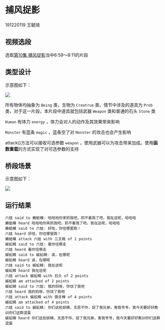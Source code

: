 # 捕风捉影
191220119 王毓琦

## 视频选段
选取[第10集 捕风捉影](https://www.bilibili.com/video/BV1zQ4y1d7dQ?p=10)当中6:59～8:11的片段

## 类型设计
示意图如下：

![](http://www.plantuml.com/plantuml/proxy?cache=no&src=https://raw.githubusercontent.com/ricky9w/jwork-2021/main/W01/S191220119/uml/characters.pu)

所有物体均抽象为 `Being` 类，生物为 `Creatrue` 类，情节中涉及的道具为 `Prob` 类，对于这一片段，本片段中道具就包括武器 `Weapon` 类和普通的石头 `Stone` 类

`Human` 有体力 `energy` ，体力会对人的动作及其效果带来影响

`Monster` 有蓝条 `magic` ，蓝条空了对 `Monster` 的攻击也会产生影响

attack()方法可以接收可选参数 `weapon` ，使用武器可以为攻击带来加成。使用**函数重载**的方式实现了对可选参数的支持

## 桥段场景
示意图如下：

![](http://www.plantuml.com/plantuml/proxy?cache=no&src=https://raw.githubusercontent.com/ricky9w/jwork-2021/main/W01/S191220119/uml/timeline.pu)

## 运行结果
```
六娃 said to 癞蛤蟆: 哈哈哈你来抓我吧，抓不着我了吧，我在这呢，哈哈哈
癞蛤蟆 heard 哈哈哈你来抓我吧，抓不着我了吧，我在这呢，哈哈哈
癞蛤蟆 said to 六娃: 好哇，你往哪里跑！
六娃 heard 好哇，你往哪里跑！
癞蛤蟆 attack 六娃 with 三叉戟 of 1 points
蜈蚣精 said to 六娃: 看你往哪走
六娃 heard 看你往哪走
蜈蚣精 said to 蜈蚣精: 诶，在哪呢
蜈蚣精 heard 诶，在哪呢
六娃 said to 蜈蚣精: 我在这呢
蜈蚣精 heard 我在这呢
六娃 attack 蜈蚣精 with 石头 of 2 points
蜈蚣精 am attacked of 2 points
蜈蚣精 said to 六娃: 我的妈呀，你饶了我吧
六娃 heard 我的妈呀，你饶了我吧
六娃 attack 蜈蚣精 with 狼牙棒 of 4 points
蜈蚣精 am attacked of 4 points
六娃 said to 蜈蚣精: 你们这些妖精，无恶不作，捉了我兄弟，害我爷爷，我今天要好好教训你们这群混蛋
蜈蚣精 heard 你们这些妖精，无恶不作，捉了我兄弟，害我爷爷，我今天要好好教训你们这群混蛋
```
